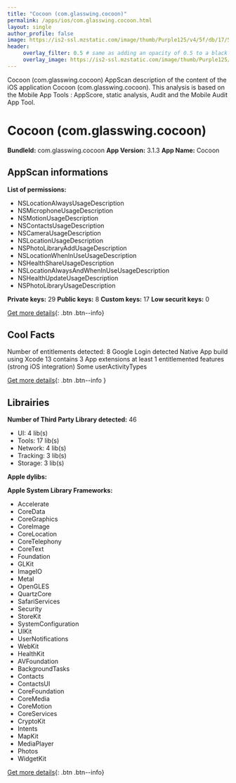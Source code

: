 ```yaml
---
title: "Cocoon (com.glasswing.cocoon)"
permalink: /apps/ios/com.glasswing.cocoon.html
layout: single
author_profile: false
image: https://is2-ssl.mzstatic.com/image/thumb/Purple125/v4/5f/db/17/5fdb17d6-5900-3283-98b9-a3c2fabef918/AppIcon-0-1x_U007emarketing-0-5-0-85-220.png/512x512bb.jpg
header: 
     overlay_filter: 0.5 # same as adding an opacity of 0.5 to a black background
     overlay_image: https://is2-ssl.mzstatic.com/image/thumb/Purple125/v4/5f/db/17/5fdb17d6-5900-3283-98b9-a3c2fabef918/AppIcon-0-1x_U007emarketing-0-5-0-85-220.png/512x512bb.jpg
---
```

Cocoon (com.glasswing.cocoon) AppScan description of the content of the iOS application Cocoon (com.glasswing.cocoon). This analysis is based on the Mobile App Tools : AppScore, static analysis, Audit and the Mobile Audit App Tool.

# Cocoon (com.glasswing.cocoon)

**BundleId:** com.glasswing.cocoon
**App Version:** 3.1.3
**App Name:** Cocoon


## AppScan informations 

**List of permissions:** 
- NSLocationAlwaysUsageDescription
- NSMicrophoneUsageDescription
- NSMotionUsageDescription
- NSContactsUsageDescription
- NSCameraUsageDescription
- NSLocationUsageDescription
- NSPhotoLibraryAddUsageDescription
- NSLocationWhenInUseUsageDescription
- NSHealthShareUsageDescription
- NSLocationAlwaysAndWhenInUseUsageDescription
- NSHealthUpdateUsageDescription
- NSPhotoLibraryUsageDescription
  
  
**Private keys:** 29
**Public keys:** 8
**Custom keys:** 17
**Low securit keys:** 0
  
[Get more details](/pricing.html){: .btn .btn--info}

## Cool Facts

Number of entitlements detected: 8
Google Login detected
Native App
build using Xcode 13
contains 3 App extensions
at least 1 entitlemented features (strong iOS integration)
Some userActivityTypes
  
[Get more details](/pricing.html){: .btn .btn--info }

## Librairies 
**Number of Third Party Library detected:** 46
- UI: 4 lib(s)
- Tools: 17 lib(s)
- Network: 4 lib(s)
- Tracking: 3 lib(s)
- Storage: 3 lib(s)


**Apple dylibs:**


**Apple System Library Frameworks:**
- Accelerate
- CoreData
- CoreGraphics
- CoreImage
- CoreLocation
- CoreTelephony
- CoreText
- Foundation
- GLKit
- ImageIO
- Metal
- OpenGLES
- QuartzCore
- SafariServices
- Security
- StoreKit
- SystemConfiguration
- UIKit
- UserNotifications
- WebKit
- HealthKit
- AVFoundation
- BackgroundTasks
- Contacts
- ContactsUI
- CoreFoundation
- CoreMedia
- CoreMotion
- CoreServices
- CryptoKit
- Intents
- MapKit
- MediaPlayer
- Photos
- WidgetKit


  
[Get more details](/pricing.html){: .btn .btn--info}

